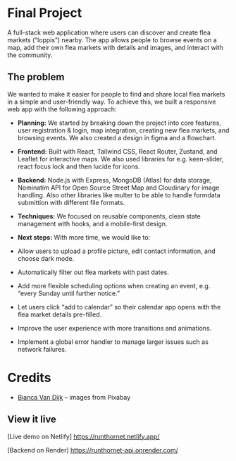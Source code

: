 # Final Project

A full-stack web application where users can discover and create flea markets (“loppis”) nearby. The app allows people to browse events on a map, add their own flea markets with details and images, and interact with the community.

## The problem

We wanted to make it easier for people to find and share local flea markets in a simple and user-friendly way. To achieve this, we built a responsive web app with the following approach:  

- **Planning:** We started by breaking down the project into core features, user registration & login, map integration, creating new flea markets, and browsing events. We also created a design in figma and a flowchart.  

- **Frontend:** Built with React, Tailwind CSS, React Router, Zustand, and Leaflet for interactive maps. We also used libraries for e.g. keen-slider, react focus lock and then lucide for icons.     

- **Backend:** Node.js with Express, MongoDB (Atlas) for data storage, Nominatim API for Open Source Street Map and Cloudinary for image handling. Also other libraries like multer to be able to handle formdata submittion with different file formats.  

- **Techniques:** We focused on reusable components, clean state management with hooks, and a mobile-first design.  

- **Next steps:** 
With more time, we would like to:  
- Allow users to upload a profile picture, edit contact information, and choose dark mode.  
- Automatically filter out flea markets with past dates.  
- Add more flexible scheduling options when creating an event, e.g. “every Sunday until further notice.”  
- Let users click “add to calendar” so their calendar app opens with the flea market details pre-filled.  
- Improve the user experience with more transitions and animations.  
- Implement a global error handler to manage larger issues such as network failures.  

# Credits

- [Bianca Van Dijk](https://pixabay.com/users/biancavandijk-9606149/) – images from Pixabay

## View it live

[Live demo on Netlify]
https://runthornet.netlify.app/


[Backend on Render]
https://runthornet-api.onrender.com/